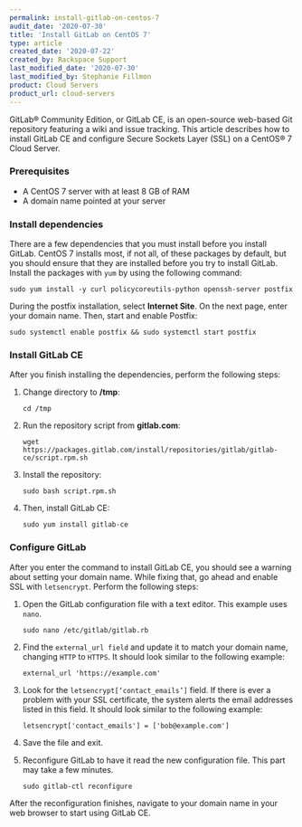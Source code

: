 ```yaml
---
permalink: install-gitlab-on-centos-7
audit_date: '2020-07-30'
title: 'Install GitLab on CentOS 7'
type: article
created_date: '2020-07-22'
created_by: Rackspace Support
last_modified_date: '2020-07-30'
last_modified_by: Stephanie Fillmon
product: Cloud Servers
product_url: cloud-servers
---
```


GitLab&reg; Community Edition, or GitLab CE, is an open-source web-based Git repository featuring
a wiki and issue tracking. This article describes how to install GitLab CE and configure
Secure Sockets Layer (SSL) on a CentOS&reg; 7 Cloud Server.

### Prerequisites

- A CentOS 7 server with at least 8 GB of RAM
- A domain name pointed at your server

### Install dependencies

There are a few dependencies that you must install before you install GitLab.
CentOS 7 installs most, if not all, of these packages by default, but you
should ensure that they are installed before you try to install GitLab.
Install the packages with `yum` by using the following command:

    sudo yum install -y curl policycoreutils-python openssh-server postfix

During the postfix installation, select **Internet Site**. On the next
page, enter your domain name. Then, start and enable Postfix:

    sudo systemctl enable postfix && sudo systemctl start postfix

### Install GitLab CE

After you finish installing the dependencies, perform the following steps:

1. Change directory to **/tmp**:

       cd /tmp

2. Run the repository script from **gitlab.com**:

       wget https://packages.gitlab.com/install/repositories/gitlab/gitlab-ce/script.rpm.sh

3. Install the repository:

       sudo bash script.rpm.sh

4. Then, install GitLab CE:

       sudo yum install gitlab-ce


### Configure GitLab

After you enter the command to install GitLab CE, you should see a warning about setting your domain name. While
fixing that, go ahead and enable SSL with `letsencrypt`. Perform the following steps:

1. Open the GitLab configuration file with a text editor. This example uses `nano`.

       sudo nano /etc/gitlab/gitlab.rb

2. Find the `external_url field` and update it to match your domain name, changing `HTTP` to `HTTPS`.
   It should look similar to the following example:

       external_url 'https://example.com'

3. Look for the `letsencrypt[‘contact_emails’]` field. If there is ever a problem with your SSL
   certificate, the system alerts the email addresses listed in this field. It should look similar
   to the following example:

       letsencrypt['contact_emails'] = ['bob@example.com']

4. Save the file and exit.

5. Reconfigure GitLab to have it read the new configuration file. This part may take a few minutes.

       sudo gitlab-ctl reconfigure

After the reconfiguration finishes, navigate to your domain name in your web browser to start using GitLab CE.
